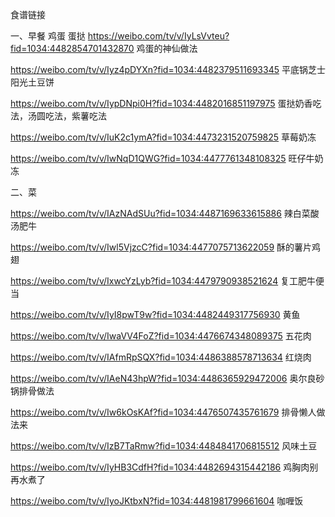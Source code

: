 食谱链接

一、早餐 鸡蛋 蛋挞
https://weibo.com/tv/v/IyLsVvteu?fid=1034:4482854701432870  鸡蛋的神仙做法

https://weibo.com/tv/v/Iyz4pDYXn?fid=1034:4482379511693345  平底锅芝士阳光土豆饼

https://weibo.com/tv/v/IypDNpi0H?fid=1034:4482016851197975 蛋挞奶香吃法，汤圆吃法，紫薯吃法

https://weibo.com/tv/v/IuK2c1ymA?fid=1034:4473231520759825 草莓奶冻

https://weibo.com/tv/v/IwNqD1QWG?fid=1034:4477761348108325 旺仔牛奶冻

二、菜

https://weibo.com/tv/v/IAzNAdSUu?fid=1034:4487169633615886 辣白菜酸汤肥牛

https://weibo.com/tv/v/Iwl5VjzcC?fid=1034:4477075713622059 酥的薯片鸡翅

https://weibo.com/tv/v/IxwcYzLyb?fid=1034:4479790938521624 复工肥牛便当

https://weibo.com/tv/v/IyI8pwT9w?fid=1034:4482449317756930  黄鱼

https://weibo.com/tv/v/IwaVV4FoZ?fid=1034:4476674348089375 五花肉

https://weibo.com/tv/v/IAfmRpSQX?fid=1034:4486388578713634  红烧肉

https://weibo.com/tv/v/IAeN43hpW?fid=1034:4486365929472006 奥尔良砂锅排骨做法

https://weibo.com/tv/v/Iw6kOsKAf?fid=1034:4476507435761679  排骨懒人做法来

https://weibo.com/tv/v/IzB7TaRmw?fid=1034:4484841706815512 风味土豆

https://weibo.com/tv/v/IyHB3CdfH?fid=1034:4482694315442186 鸡胸肉别再水煮了

https://weibo.com/tv/v/IyoJKtbxN?fid=1034:4481981799661604 咖喱饭
